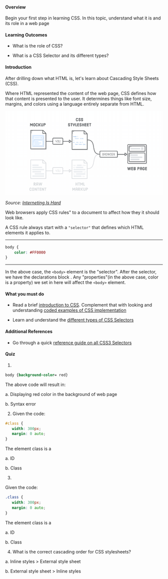 #### Overview

Begin your first step in learning CSS. In this topic, understand what it is and its role in a web page     

#### Learning Outcomes

- What is the role of CSS?

- What is a CSS Selector and its different types?

#### Introduction
After drilling down what HTML is, let's learn about Cascading Style Sheets (CSS). 

Where HTML represented the content of the web page, CSS defines how that content is presented to the user. It determines things like font size, margins, and colors using a language entirely separate from HTML.

![](images/css_2.png)

*Source: [Interneting Is Hard](https://internetingishard.com/html-and-css/hello-css/)*


Web browsers apply CSS rules" to a document to affect how they it should look like. 

A CSS rule always start with a `"selector"` that defines which HTML elements it applies to. 

***
```css
body {
    color: #FF0000
}
```
***

In the above case, the `<body>` element is the "selector". After the selector, we have the declarations block . Any "properties"(in the above case, color is a property) we set in here will affect the `<body>` element.


#### What you must do

- Read a brief [introduction to CSS](https://www.yourhtmlsource.com/stylesheets/introduction.html). Complement that with looking and understanding [coded examples of CSS implementation](https://www.w3schools.com/whatis/whatis_css.asp)


- Learn and understand the [different types of CSS Selectors](https://www.sitepoint.com/css-selectors/) 


#### Additional References

- Go through a quick [reference guide on all CSS3 Selectors](https://htmldog.com/references/css/selectors/)

#### Quiz

1. 
```css
body {background-color= red}
```
The above code will result in:

a. Displaying red color in the background of web page

b. Syntax error 

2. Given the code:
```css
#class {
   width: 300px;
   margin: 0 auto;
}
```
The element class is a 

a. ID 

b. Class

3.
Given the code:
```css
.class {
   width: 300px;
   margin: 0 auto;
}
```
The element class is a 

a. ID

b. Class 

4. What is the correct cascading order for CSS stylesheets?

a.  Inline styles > External style sheet

b.  External style sheet > Inline styles  

